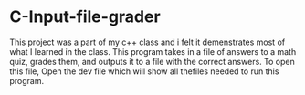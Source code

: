 # C-Input-file-grader
This project was a part of my c++ class and i felt it demenstrates most of what I learned in the class.
This program takes in a file of answers to a math quiz, grades them, and outputs it to a file with the correct answers.
To open this file, Open the dev file which will show all thefiles needed to run this program.
